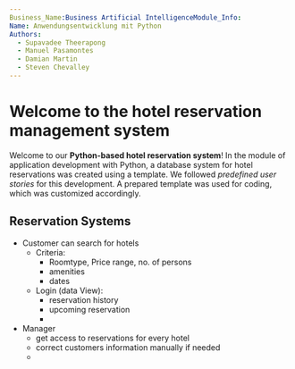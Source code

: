 ```yaml
---
Business_Name:Business Artificial IntelligenceModule_Info:   
Name: Anwendungsentwicklung mit Python  
Authors:        
  - Supavadee Theerapong    
  - Manuel Pasamontes    
  - Damian Martin    
  - Steven Chevalley
---
```

# Welcome to the hotel reservation management system
Welcome to our **Python-based hotel reservation system**! 
In the module of application development with Python, 
a database system for hotel reservations was created using a template.
We followed *predefined user stories* for this development. 
A prepared template was used for coding, which was customized accordingly.


## Reservation Systems
- Customer can search for hotels
  - Criteria: 
    - Roomtype, Price range, no. of persons
    - amenities
    - dates
  - Login (data View):
    - reservation history
    - upcoming reservation
    - 
- Manager 
  - get access to reservations for every hotel
  - correct customers information manually if needed 
  - 
